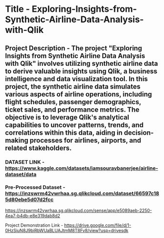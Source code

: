 # Title - Exploring-Insights-from-Synthetic-Airline-Data-Analysis-with-Qlik

## Project Description - The project "Exploring Insights from Synthetic Airline Data Analysis with Qlik" involves utilizing synthetic airline data to derive valuable insights using Qlik, a business intelligence and data visualization tool. In this project, the synthetic airline data simulates various aspects of airline operations, including flight schedules, passenger demographics, ticket sales, and performance metrics. The objective is to leverage Qlik's analytical capabilities to uncover patterns, trends, and correlations within this data, aiding in decision-making processes for airlines, airports, and related stakeholders.

### DATASET LINK - https://www.kaggle.com/datasets/iamsouravbanerjee/airline-dataset/data

### Pre-Processed Dataset - https://inzswrm42vwrhaa.sg.qlikcloud.com/dataset/66597c185d80ebe5d07d2fcc
https://inzswrm42vwrhaa.sg.qlikcloud.com/sense/app/e5089aeb-2250-4ea7-b4db-e8e319dab8d2

Project Demonstration Link - https://drive.google.com/file/d/1-0HzSiuN8J9biRbWUaBLUAJtmM8T8Fv8/view?usp=drivesdk
